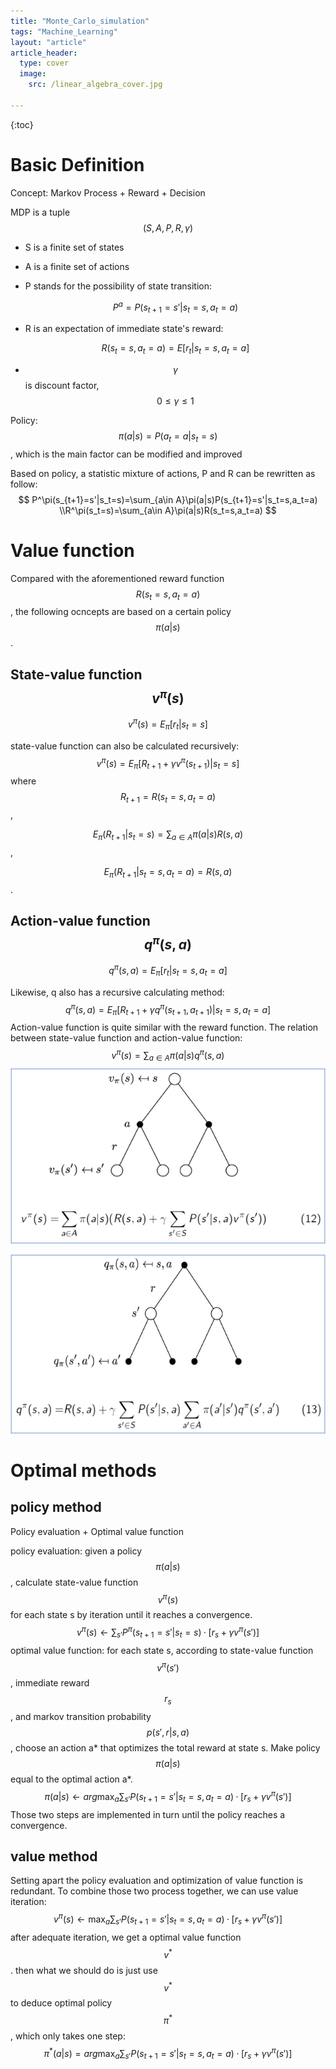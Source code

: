 ```yaml
---
title: "Monte_Carlo_simulation"
tags: "Machine_Learning"
layout: "article"
article_header:
  type: cover
  image:
    src: /linear_algebra_cover.jpg

---
```


{:toc}

# Basic Definition

Concept: Markov Process + Reward + Decision

MDP is a tuple $$(S,A,P,R,\gamma)$$

- S is a finite set of states

- A is a finite set of actions

- P stands for the possibility of state transition: 

  $$P^a=P(s_{t+1}=s'|s_t=s,a_t=a)$$

- R is an expectation of immediate state's reward: 

  $$R(s_t=s,a_t=a)=E[r_t|s_t=s,a_t=a]$$

- $$\gamma$$ is discount factor, $$0\le\gamma\le1$$

Policy: $$\pi(a|s)=P(a_t=a|s_t=s)$$, which is the main factor can be modified and improved

Based on policy, a statistic mixture of actions, P and R can be rewritten as follow:
$$
P^\pi(s_{t+1}=s'|s_t=s)=\sum_{a\in A}\pi(a|s)P(s_{t+1}=s'|s_t=s,a_t=a)
\\R^\pi(s_t=s)=\sum_{a\in A}\pi(a|s)R(s_t=s,a_t=a)
$$

# Value function

Compared with the aforementioned reward function $$R(s_t=s,a_t=a)$$, the following ocncepts are based on a certain policy $$\pi(a|s)$$.

## State-value function  $$v^\pi(s)$$

$$
v^\pi(s)=E_\pi[r_t|s_t=s]
$$

state-value function can also be calculated recursively:
$$
v^\pi(s)=E_\pi[R_{t+1}+\gamma v^\pi(s_{t+1})|s_t=s]
$$
where $$R_{t+1}=R(s_t=s,a_t=a)$$,

$$E_\pi(R_{t+1}|s_t=s)=\sum_{a\in A}\pi(a|s)R(s,a)$$,

$$E_\pi(R_{t+1}|s_t=s,a_t=a)=R(s,a)$$.

## Action-value function  $$q^\pi(s,a)$$

$$
q^\pi(s,a)=E_\pi[r_t|s_t=s,a_t=a]
$$

Likewise, q also has a recursive calculating method:
$$
q^\pi(s,a)=E_\pi[R_{t+1}+\gamma q^\pi(s_{t+1},a_{t+1})|s_t=s,a_t=a]
$$
Action-value function is quite similar with the reward function. The relation between state-value function and action-value function:
$$
v^\pi(s)=\sum_{a\in A}\pi(a|s)q^\pi(s,a)
$$
![](../../MDP1.png)

![MDP2](../../MDP2.png)

# Optimal methods

## policy method

Policy evaluation + Optimal value function

policy evaluation: given a policy $$\pi(a|s)$$, calculate state-value function $$v^\pi(s)$$ for each state s by iteration until it reaches a convergence.
$$
v^\pi(s)\leftarrow\sum_{s'}P^\pi(s_{t+1}=s'|s_t=s)·[r_s+\gamma v^\pi(s')]
$$
optimal value function: for each state s, according to state-value function $$v^\pi(s')$$ , immediate reward $$r_s$$, and markov transition probability $$p(s',r|s,a)$$, choose an action a* that optimizes the total reward at state s. Make policy $$\pi(a|s)$$ equal to the optimal action a*.
$$
\pi(a|s)\leftarrow arg\max_a\sum_{s'}P(s_{t+1}=s'|s_t=s,a_t=a)·[r_s+\gamma v^\pi(s')]
$$
Those two steps are implemented in turn until the policy reaches a convergence.

## value method

Setting apart the policy evaluation and optimization of value function is redundant. To combine those two process together, we can use value iteration:
$$
v^\pi(s)\leftarrow\max_a\sum_{s'}P(s_{t+1}=s'|s_t=s,a_t=a)·[r_s+\gamma v^\pi(s')]
$$
after adequate iteration, we get a optimal value function $$v^*$$. then what we should do is just use $$v^*$$ to deduce optimal policy $$\pi^*$$, which only takes one step:
$$
\pi^*(a|s)=arg\max_a\sum_{s'}P(s_{t+1}=s'|s_t=s,a_t=a)·[r_s+\gamma v^\pi(s')]
$$
